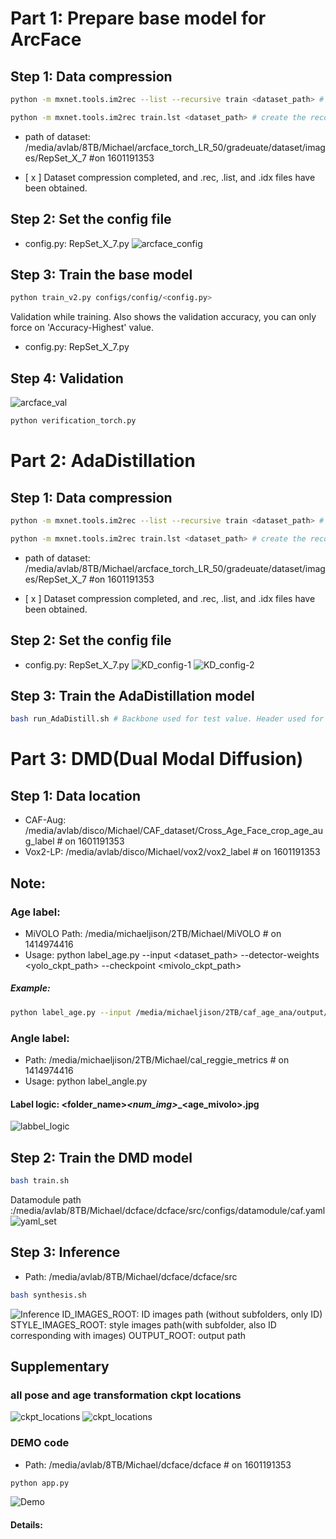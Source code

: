 # Part 1: Prepare base model for ArcFace
## Step 1: Data compression
```bash
python -m mxnet.tools.im2rec --list --recursive train <dataset_path> # list the images in the dataset

python -m mxnet.tools.im2rec train.lst <dataset_path> # create the record file
```
- path of dataset: /media/avlab/8TB/Michael/arcface_torch_LR_50/gradeuate/dataset/images/RepSet_X_7 #on 1601191353
* [ x ] Dataset compression completed, and .rec, .list, and .idx files have been obtained.

## Step 2: Set the config file
- config.py: RepSet_X_7.py
![arcface_config](arcface_config.png)
## Step 3: Train the base model
```bash
python train_v2.py configs/config/<config.py>
```
Validation while training. Also shows the validation accuracy, you can only force on 'Accuracy-Highest' value.

- config.py: RepSet_X_7.py
## Step 4: Validation
![arcface_val](arcface_val.png)
```bash
python verification_torch.py
```
# Part 2: AdaDistillation
## Step 1: Data compression
```bash
python -m mxnet.tools.im2rec --list --recursive train <dataset_path> # list the images in the dataset

python -m mxnet.tools.im2rec train.lst <dataset_path> # create the record file
```
- path of dataset: /media/avlab/8TB/Michael/arcface_torch_LR_50/gradeuate/dataset/images/RepSet_X_7 #on 1601191353
* [ x ] Dataset compression completed, and .rec, .list, and .idx files have been obtained.
## Step 2: Set the config file
- config.py: RepSet_X_7.py
![KD_config-1](KD_config-1.png)
![KD_config-2](KD_config-2.png)
## Step 3: Train the AdaDistillation model
```bash
bash run_AdaDistill.sh # Backbone used for test value. Header used for train resume.
```
# Part 3: DMD(Dual Modal Diffusion)
## Step 1: Data location
- CAF-Aug: /media/avlab/disco/Michael/CAF_dataset/Cross_Age_Face_crop_age_aug_label # on 1601191353
- Vox2-LP: /media/avlab/disco/Michael/vox2/vox2_label # on 1601191353
## Note:
### Age label:
- MiVOLO Path: /media/michaeljison/2TB/Michael/MiVOLO # on 1414974416
- Usage: python label_age.py --input <dataset_path> --detector-weights <yolo_ckpt_path> --checkpoint <mivolo_ckpt_path>
##### Example:
```bash
python label_age.py --input /media/michaeljison/2TB/caf_age_ana/output/caf_50-69 --detector-weights /media/michaeljison/2TB/Michael/MiVOLO/models/yolov8x_person_face.pt --checkpoint /media/michaeljison/2TB/Michael/MiVOLO/models/mivolo_imbd.pth.tar
```
### Angle label:
- Path: /media/michaeljison/2TB/Michael/cal_reggie_metrics # on 1414974416
- Usage: python label_angle.py
#### Label logic: <folder_name>_<num_img>_<yaw>_<age_mivolo>.jpg
![labbel_logic](label_logic.png)
## Step 2: Train the DMD model
```bash
bash train.sh 
```
Datamodule path :/media/avlab/8TB/Michael/dcface/dcface/src/configs/datamodule/caf.yaml
![yaml_set](yaml_set.png)

## Step 3: Inference
- Path: /media/avlab/8TB/Michael/dcface/dcface/src
```bash
bash synthesis.sh
```
![Inference](dcface_inference.png)
ID_IMAGES_ROOT: ID images path (without subfolders, only ID)
STYLE_IMAGES_ROOT: style images path(with subfolder, also ID corresponding with images) 
OUTPUT_ROOT: output path

## Supplementary
### all pose and age transformation ckpt locations
![ckpt_locations](ckpt_locations.png)
![ckpt_locations](ckpt_locations-2.png)
### DEMO code
- Path: /media/avlab/8TB/Michael/dcface/dcface # on 1601191353
```bash
python app.py
```
![Demo](dcface_demo.png)
#### Details: